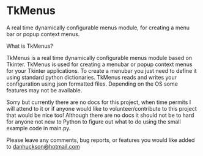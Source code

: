 # TkMenus
A real time dynamically configurable menus module, for creating a menu bar or popup context menus.

What is TkMenus?

TkMenus is a real time dynamically configurable menus module based on Tkinter. TkMenus is used for creating a menubar or popup context menus for your Tkinter applications. To create a menubar you just need to define it using standard python dictionaries. TkMenus reads and writes your configuration using json formatted files. Depending on the OS some features may not be available.

Sorry but currently there are no docs for this project, when time permits I will attend to it or if anyone would like to volunteer/contribute to this project that would be nice too! Although there are no docs it should not be to hard for anyone not new to Python to figure out what to do using the small example code in main.py.

Please leave any comments, bug reports, or features you would like added to danhuckson@hotmail.com

